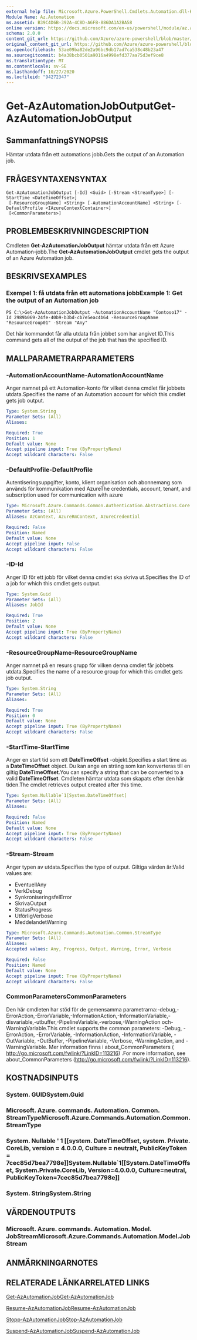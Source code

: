 ```yaml
---
external help file: Microsoft.Azure.PowerShell.Cmdlets.Automation.dll-Help.xml
Module Name: Az.Automation
ms.assetid: B39C4D6B-392A-4C8D-A6FB-886DA1A2BA58
online version: https://docs.microsoft.com/en-us/powershell/module/az.automation/get-azautomationjoboutput
schema: 2.0.0
content_git_url: https://github.com/Azure/azure-powershell/blob/master/src/Automation/Automation/help/Get-AzAutomationJobOutput.md
original_content_git_url: https://github.com/Azure/azure-powershell/blob/master/src/Automation/Automation/help/Get-AzAutomationJobOutput.md
ms.openlocfilehash: 53ae09ba82de2a96bc9db17ad7ca538c48b23a47
ms.sourcegitcommit: b4a38bcb0501a9016a4998efd377aa75d3ef9ce8
ms.translationtype: MT
ms.contentlocale: sv-SE
ms.lasthandoff: 10/27/2020
ms.locfileid: "94272347"
---
```

# <span data-ttu-id="0873b-101">Get-AzAutomationJobOutput</span><span class="sxs-lookup"><span data-stu-id="0873b-101">Get-AzAutomationJobOutput</span></span>

## <span data-ttu-id="0873b-102">Sammanfattning</span><span class="sxs-lookup"><span data-stu-id="0873b-102">SYNOPSIS</span></span>
<span data-ttu-id="0873b-103">Hämtar utdata från ett automations jobb.</span><span class="sxs-lookup"><span data-stu-id="0873b-103">Gets the output of an Automation job.</span></span>

## <span data-ttu-id="0873b-104">FRÅGESYNTAXEN</span><span class="sxs-lookup"><span data-stu-id="0873b-104">SYNTAX</span></span>

```
Get-AzAutomationJobOutput [-Id] <Guid> [-Stream <StreamType>] [-StartTime <DateTimeOffset>]
 [-ResourceGroupName] <String> [-AutomationAccountName] <String> [-DefaultProfile <IAzureContextContainer>]
 [<CommonParameters>]
```

## <span data-ttu-id="0873b-105">PROBLEMBESKRIVNING</span><span class="sxs-lookup"><span data-stu-id="0873b-105">DESCRIPTION</span></span>
<span data-ttu-id="0873b-106">Cmdleten **Get-AzAutomationJobOutput** hämtar utdata från ett Azure Automation-jobb.</span><span class="sxs-lookup"><span data-stu-id="0873b-106">The **Get-AzAutomationJobOutput** cmdlet gets the output of an Azure Automation job.</span></span>

## <span data-ttu-id="0873b-107">BESKRIVS</span><span class="sxs-lookup"><span data-stu-id="0873b-107">EXAMPLES</span></span>

### <span data-ttu-id="0873b-108">Exempel 1: få utdata från ett automations jobb</span><span class="sxs-lookup"><span data-stu-id="0873b-108">Example 1: Get the output of an Automation job</span></span>
```
PS C:\>Get-AzAutomationJobOutput -AutomationAccountName "Contoso17" -Id 2989b069-24fe-40b9-b3bd-cb7e5eac4b64 -ResourceGroupName "ResourceGroup01" -Stream "Any"
```

<span data-ttu-id="0873b-109">Det här kommandot får alla utdata från jobbet som har angivet ID.</span><span class="sxs-lookup"><span data-stu-id="0873b-109">This command gets all of the output of the job that has the specified ID.</span></span>

## <span data-ttu-id="0873b-110">MALLPARAMETRAR</span><span class="sxs-lookup"><span data-stu-id="0873b-110">PARAMETERS</span></span>

### <span data-ttu-id="0873b-111">-AutomationAccountName</span><span class="sxs-lookup"><span data-stu-id="0873b-111">-AutomationAccountName</span></span>
<span data-ttu-id="0873b-112">Anger namnet på ett Automation-konto för vilket denna cmdlet får jobbets utdata.</span><span class="sxs-lookup"><span data-stu-id="0873b-112">Specifies the name of an Automation account for which this cmdlet gets job output.</span></span>

```yaml
Type: System.String
Parameter Sets: (All)
Aliases:

Required: True
Position: 1
Default value: None
Accept pipeline input: True (ByPropertyName)
Accept wildcard characters: False
```

### <span data-ttu-id="0873b-113">-DefaultProfile</span><span class="sxs-lookup"><span data-stu-id="0873b-113">-DefaultProfile</span></span>
<span data-ttu-id="0873b-114">Autentiseringsuppgifter, konto, klient organisation och abonnemang som används för kommunikation med Azure</span><span class="sxs-lookup"><span data-stu-id="0873b-114">The credentials, account, tenant, and subscription used for communication with azure</span></span>

```yaml
Type: Microsoft.Azure.Commands.Common.Authentication.Abstractions.Core.IAzureContextContainer
Parameter Sets: (All)
Aliases: AzContext, AzureRmContext, AzureCredential

Required: False
Position: Named
Default value: None
Accept pipeline input: False
Accept wildcard characters: False
```

### <span data-ttu-id="0873b-115">-ID</span><span class="sxs-lookup"><span data-stu-id="0873b-115">-Id</span></span>
<span data-ttu-id="0873b-116">Anger ID för ett jobb för vilket denna cmdlet ska skriva ut.</span><span class="sxs-lookup"><span data-stu-id="0873b-116">Specifies the ID of a job for which this cmdlet gets output.</span></span>

```yaml
Type: System.Guid
Parameter Sets: (All)
Aliases: JobId

Required: True
Position: 2
Default value: None
Accept pipeline input: True (ByPropertyName)
Accept wildcard characters: False
```

### <span data-ttu-id="0873b-117">-ResourceGroupName</span><span class="sxs-lookup"><span data-stu-id="0873b-117">-ResourceGroupName</span></span>
<span data-ttu-id="0873b-118">Anger namnet på en resurs grupp för vilken denna cmdlet får jobbets utdata.</span><span class="sxs-lookup"><span data-stu-id="0873b-118">Specifies the name of a resource group for which this cmdlet gets job output.</span></span>

```yaml
Type: System.String
Parameter Sets: (All)
Aliases:

Required: True
Position: 0
Default value: None
Accept pipeline input: True (ByPropertyName)
Accept wildcard characters: False
```

### <span data-ttu-id="0873b-119">-StartTime</span><span class="sxs-lookup"><span data-stu-id="0873b-119">-StartTime</span></span>
<span data-ttu-id="0873b-120">Anger en start tid som ett **DateTimeOffset** -objekt.</span><span class="sxs-lookup"><span data-stu-id="0873b-120">Specifies a start time as a **DateTimeOffset** object.</span></span>
<span data-ttu-id="0873b-121">Du kan ange en sträng som kan konverteras till en giltig **DateTimeOffset**.</span><span class="sxs-lookup"><span data-stu-id="0873b-121">You can specify a string that can be converted to a valid **DateTimeOffset**.</span></span>
<span data-ttu-id="0873b-122">Cmdleten hämtar utdata som skapats efter den här tiden.</span><span class="sxs-lookup"><span data-stu-id="0873b-122">The cmdlet retrieves output created after this time.</span></span>

```yaml
Type: System.Nullable`1[System.DateTimeOffset]
Parameter Sets: (All)
Aliases:

Required: False
Position: Named
Default value: None
Accept pipeline input: True (ByPropertyName)
Accept wildcard characters: False
```

### <span data-ttu-id="0873b-123">-Stream</span><span class="sxs-lookup"><span data-stu-id="0873b-123">-Stream</span></span>
<span data-ttu-id="0873b-124">Anger typen av utdata.</span><span class="sxs-lookup"><span data-stu-id="0873b-124">Specifies the type of output.</span></span>
<span data-ttu-id="0873b-125">Giltiga värden är:</span><span class="sxs-lookup"><span data-stu-id="0873b-125">Valid values are:</span></span> 
- <span data-ttu-id="0873b-126">Eventuell</span><span class="sxs-lookup"><span data-stu-id="0873b-126">Any</span></span>
- <span data-ttu-id="0873b-127">Verk</span><span class="sxs-lookup"><span data-stu-id="0873b-127">Debug</span></span>
- <span data-ttu-id="0873b-128">Synkroniseringsfel</span><span class="sxs-lookup"><span data-stu-id="0873b-128">Error</span></span>
- <span data-ttu-id="0873b-129">Skriva</span><span class="sxs-lookup"><span data-stu-id="0873b-129">Output</span></span>
- <span data-ttu-id="0873b-130">Status</span><span class="sxs-lookup"><span data-stu-id="0873b-130">Progress</span></span>
- <span data-ttu-id="0873b-131">Utförlig</span><span class="sxs-lookup"><span data-stu-id="0873b-131">Verbose</span></span>
- <span data-ttu-id="0873b-132">Meddelandet</span><span class="sxs-lookup"><span data-stu-id="0873b-132">Warning</span></span>

```yaml
Type: Microsoft.Azure.Commands.Automation.Common.StreamType
Parameter Sets: (All)
Aliases:
Accepted values: Any, Progress, Output, Warning, Error, Verbose

Required: False
Position: Named
Default value: None
Accept pipeline input: True (ByPropertyName)
Accept wildcard characters: False
```

### <span data-ttu-id="0873b-133">CommonParameters</span><span class="sxs-lookup"><span data-stu-id="0873b-133">CommonParameters</span></span>
<span data-ttu-id="0873b-134">Den här cmdleten har stöd för de gemensamma parametrarna:-debug,-ErrorAction,-ErrorVariable,-InformationAction,-InformationVariable,-disvariable,-utbuffer,-PipelineVariable,-verbose,-WarningAction och-WarningVariable.</span><span class="sxs-lookup"><span data-stu-id="0873b-134">This cmdlet supports the common parameters: -Debug, -ErrorAction, -ErrorVariable, -InformationAction, -InformationVariable, -OutVariable, -OutBuffer, -PipelineVariable, -Verbose, -WarningAction, and -WarningVariable.</span></span> <span data-ttu-id="0873b-135">Mer information finns i about_CommonParameters ( http://go.microsoft.com/fwlink/?LinkID=113216) .</span><span class="sxs-lookup"><span data-stu-id="0873b-135">For more information, see about_CommonParameters (http://go.microsoft.com/fwlink/?LinkID=113216).</span></span>

## <span data-ttu-id="0873b-136">KOSTNADS</span><span class="sxs-lookup"><span data-stu-id="0873b-136">INPUTS</span></span>

### <span data-ttu-id="0873b-137">System. GUID</span><span class="sxs-lookup"><span data-stu-id="0873b-137">System.Guid</span></span>

### <span data-ttu-id="0873b-138">Microsoft. Azure. commands. Automation. Common. StreamType</span><span class="sxs-lookup"><span data-stu-id="0873b-138">Microsoft.Azure.Commands.Automation.Common.StreamType</span></span>

### <span data-ttu-id="0873b-139">System. Nullable ' 1 [[system. DateTimeOffset, system. Private. CoreLib, version = 4.0.0.0, Culture = neutralt, PublicKeyToken = 7cec85d7bea7798e]]</span><span class="sxs-lookup"><span data-stu-id="0873b-139">System.Nullable\`1[[System.DateTimeOffset, System.Private.CoreLib, Version=4.0.0.0, Culture=neutral, PublicKeyToken=7cec85d7bea7798e]]</span></span>

### <span data-ttu-id="0873b-140">System. String</span><span class="sxs-lookup"><span data-stu-id="0873b-140">System.String</span></span>

## <span data-ttu-id="0873b-141">VÄRDEN</span><span class="sxs-lookup"><span data-stu-id="0873b-141">OUTPUTS</span></span>

### <span data-ttu-id="0873b-142">Microsoft. Azure. commands. Automation. Model. JobStream</span><span class="sxs-lookup"><span data-stu-id="0873b-142">Microsoft.Azure.Commands.Automation.Model.JobStream</span></span>

## <span data-ttu-id="0873b-143">ANMÄRKNINGAR</span><span class="sxs-lookup"><span data-stu-id="0873b-143">NOTES</span></span>

## <span data-ttu-id="0873b-144">RELATERADE LÄNKAR</span><span class="sxs-lookup"><span data-stu-id="0873b-144">RELATED LINKS</span></span>

[<span data-ttu-id="0873b-145">Get-AzAutomationJob</span><span class="sxs-lookup"><span data-stu-id="0873b-145">Get-AzAutomationJob</span></span>](./Get-AzAutomationJob.md)

[<span data-ttu-id="0873b-146">Resume-AzAutomationJob</span><span class="sxs-lookup"><span data-stu-id="0873b-146">Resume-AzAutomationJob</span></span>](./Resume-AzAutomationJob.md)

[<span data-ttu-id="0873b-147">Stopp-AzAutomationJob</span><span class="sxs-lookup"><span data-stu-id="0873b-147">Stop-AzAutomationJob</span></span>](./Stop-AzAutomationJob.md)

[<span data-ttu-id="0873b-148">Suspend-AzAutomationJob</span><span class="sxs-lookup"><span data-stu-id="0873b-148">Suspend-AzAutomationJob</span></span>](./Suspend-AzAutomationJob.md)


